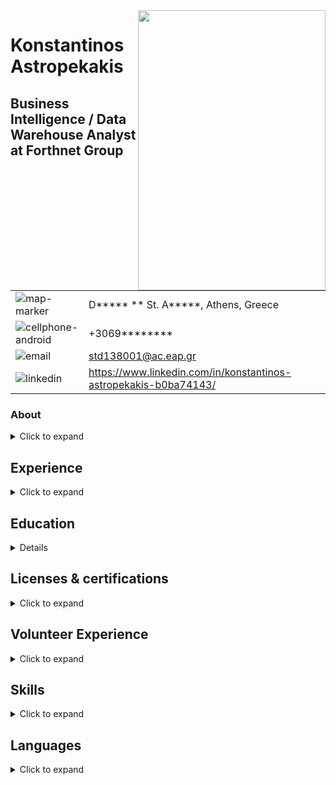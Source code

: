<img align="right" width="300" height="448" src="https://github.com/std138001/desktop-tutorial/blob/master/profile_photo_scaled.jpg">

# Konstantinos Astropekakis
## Business Intelligence / Data Warehouse Analyst at Forthnet Group

| | |
|---|---|
| ![map-marker](https://github.com/std138001/desktop-tutorial/blob/master/map-marker.png) | D*****  ** St. A*****, Athens, Greece |
| ![cellphone-android](https://github.com/std138001/desktop-tutorial/blob/master/cellphone-android.png) | +3069******** |
| ![email](https://github.com/std138001/desktop-tutorial/blob/master/email.png) | std138001@ac.eap.gr |
| ![linkedin](https://github.com/std138001/desktop-tutorial/blob/master/linkedin.png) | https://www.linkedin.com/in/konstantinos-astropekakis-b0ba74143/ |

### About
<details>
<summary>Click to expand</summary>
Experienced Business Intelligence Analyst with a demonstrated history of working in the telecommunications industry. Skilled in Oracle Database, PL/SQL, MySQL, Sybase, Oracle ODI, BI Publisher and Infoview. Strong research professional. Currenltly studying in a Master of Science - MS focused in Pervasive and Mobile Computing Systems Msc from Hellenic Open University.
</details>


## Experience

<details>
<summary>Click to expand</summary>

<details>
  <summary>Forthnet Group</summary>
  
| Position | Duration |
| --- | --- |
| Business Intelligence / Data Warehouse Analyst | Aug 2018 - Present |
| 2nd Level Tech Support | Oct 2016 - Aug 2018 |
| 1st Level Tech Support | Oct 2013 - Oct 2016 |

</details>

<details>
  <summary>e-fashion.gr</summary>
  
| Position | Duration |
| --- | --- |
| Site Administrator | Jul 2011 - Aug 2012 |

</details>

<details>
  <summary>P.C. Podimatas AudioVisual S.A.</summary>
  
| Position | Duration |
| --- | --- |
| IT Support | Sep 2009 - Jun 2011 |

</details>

<details>
  <summary>Oxygono Live</summary>
  
| Position | Duration |
| --- | --- |
| Site Administrator | Oct 2007 - May 2008 |

</details>

<details>
  <summary>Delta Cucine</summary>
  
| Position | Duration |
| --- | --- |
| Customer Service | Sep 2004 - Aug 2007 |

</details>

<details>
  <summary>OTE Group Inc</summary>
  
| Position | Duration |
| --- | --- |
| Customer Service | Feb 1998 - Mar 2000 |

</details>

</details>

## Education
<details>
</details>

## Licenses & certifications

<details>
<summary>Click to expand</summary>
</details>

## Volunteer Experience

<details>
<summary>Click to expand</summary>
</details>

## Skills

<details>
<summary>Click to expand</summary>
</details>

## Languages
<details>
<summary>Click to expand</summary>
</details>
